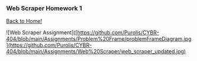 ### Web Scraper Homework 1

[Back to Home!](https://github.com/Purolis/CYBR-404/tree/main)

![Web Scraper Assignment]([https://github.com/Purolis/CYBR-404/blob/main/Assignments/Problem%20Frame/problemFrameDiagram.jpg](https://github.com/Purolis/CYBR-404/blob/main/Assignments/Web%20Scraper/web_scraper_updated.jpg)


